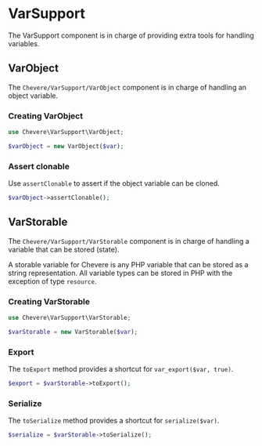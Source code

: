 # VarSupport

The VarSupport component is in charge of providing extra tools for handling variables.

## VarObject

The `Chevere/VarSupport/VarObject` component is in charge of handling an object variable.

### Creating VarObject

```php
use Chevere\VarSupport\VarObject;

$varObject = new VarObject($var);
```

### Assert clonable

Use `assertClonable` to assert if the object variable can be cloned.

```php
$varObject->assertClonable();
```

## VarStorable

The `Chevere/VarSupport/VarStorable` component is in charge of handling a variable that can be stored (state).

A storable variable for Chevere is any PHP variable that can be stored as a string representation. All variable types can be stored in PHP with the exception of type `resource`.

### Creating VarStorable

```php
use Chevere\VarSupport\VarStorable;

$varStorable = new VarStorable($var);
```

### Export

The `toExport` method provides a shortcut for `var_export($var, true)`.

```php
$export = $varStorable->toExport();
```

### Serialize

The `toSerialize` method provides a shortcut for `serialize($var)`.

```php
$serialize = $varStorable->toSerialize();
```
